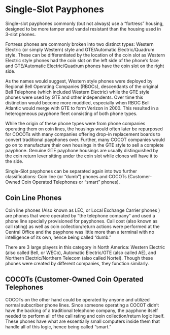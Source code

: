 
# Single-Slot Payphones

Single-slot payphones commonly (but not always) use a “fortress” housing, designed to be more tamper and vandal resistant than the housing used in 3-slot phones.

Fortress phones are commonly broken into two distinct types: Western Electric (or simply Western) style and GTE/Automatic Electric/Quadrum style. These can be differentiated by the location of the coin slot as Western Electric style phones had the coin slot on the left side of the phone’s face and GTE/Automatic Electric/Quadrum phones have the coin slot on the right side.

As the names would suggest, Western style phones were deployed by Regional Bell Operating Companies (RBOCs), descendants of the original Bell Telephone (which included Western Electric) while the GTE style phones were used by GTE and other independents. Over time this distinction would become more muddled, especially when RBOC Bell Atlantic would merge with GTE to form Verizon in 2000. This resulted in a heterogeneous payphone fleet consisting of both phone types.

While the origin of these phone types were from phone companies operating them on coin lines, the housings would often later be repurposed for COCOTs with many companies offering drop-in replacement boards to convert traditional payphones over. Further, many COCOT companies would go on to manufacture their own housings in the GTE style to sell a complete payphone. Genuine GTE payphone housings are usually distinguished by the coin return lever sitting under the coin slot while clones will have it to the side.

Single-Slot payphones can be separated again into two further classifications: Coin line (or “dumb”) phones and COCOTs (Customer-Owned Coin Operated Telephones or “smart” phones). 

## Coin Line Phones

Coin line phones (Also known as LEC, or Local Exchange Carrier phones ) are phones that were operated by “the telephone company” and used a phone line specially provisioned for payphones. Call cost (also known as call rating) as well as coin collection/return actions were performed at the Central Office and the payphone was little more than a terminal with no intelligence of its own, hence being called “dumb.” 

There are 3 large players in this category in North America: Western Electric (also called Bell, or WECo), Automatic Electric/GTE (also called AE), and Northern Electric/Northern Telecom (also called Nortel). Though these phones were created by different companies, they function similarly.

## COCOTs (Customer-Owned Coin Operated Telephones

COCOTs on the other hand could be operated by anyone and utilized normal subscriber phone lines. Since someone operating a COCOT didn’t have the backing of a traditional telephone company, the payphone itself needed to perform all of the call rating and coin collection/return logic itself. These phones have what are essentially small computers inside them that handle all of this logic, hence being called “smart.”
